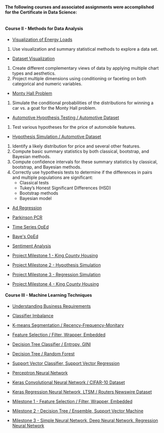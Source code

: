 #### The following courses and associated assignments were accomplished for the Certificate in Data Science:<br/><br/>

#### Course II - Methods for Data Analysis
* [Visualization of Energy Loads](https://github.com/n8sean/portfolio/blob/master/Course-02_L01_EnergyLoads.ipynb)<br/>
1. Use visualization and summary statistical methods to explore a data set.
    
* [Dataset Visualization](https://github.com/n8sean/portfolio/blob/master/Course-02_L02_Vizualization.ipynb)<br/>
1. Create different complementary views of data by applying multiple chart types and aesthetics.
2. Project multiple dimensions using conditioning or faceting on both categorical and numeric variables.

* [Monty Hall Problem](https://github.com/n8sean/portfolio/blob/master/Course-02_L03_MontyHall.ipynb)<br/>
1. Simulate the conditional probabilities of the distributions for winning a car vs. a goat for the Monty Hall problem.

* [Automotive Hypothesis Testing / Automotive Dataset](https://github.com/n8sean/portfolio/blob/master/Course-02_L04_AutoHypothesis.ipynb)<br/>
1. Test various hypotheses for the price of automobile features.

* [Hypothesis Simulation / Automotive Dataset](https://github.com/n8sean/portfolio/blob/master/Course-02_L05_HypothesisSim.ipynb)<br/>
1. Identify a likely distribution for price and several other features.
2. Compute basic summary statistics by both classical, bootstrap, and Bayesian methods.
3. Compute confidence intervals for these summary statistics by classical, bootstrap, and Bayesian methods.
4. Correctly use hypothesis tests to determine if the differences in pairs and multiple populations are significant:
      - Classical tests
      - Tukey’s Honest Significant Differences (HSD)
      - Bootstrap methods
      - Bayesian model

* [Ad Regression](https://github.com/n8sean/portfolio/blob/master/Course-02_L06_AdRegression.ipynb)<br/>

* [Parkinson PCR](https://github.com/n8sean/portfolio/blob/master/Course-02_L07_ParkinsonPCR.ipynb)<br/>

* [Time Series OpEd](https://github.com/n8sean/portfolio/blob/master/Course-02_L08_TimeseriesOpEd.ipynb)<br/>

* [Baye's OpEd](https://github.com/n8sean/portfolio/blob/master/Course-02_L09_BayesOpEd.ipynb)<br/>

* [Sentiment Analysis](https://github.com/n8sean/portfolio/blob/master/Course-02_L10_Sentiment_Analysis2.ipynb)<br/>

* [Project Milestone 1 - King County Housing](https://github.com/n8sean/portfolio/blob/master/Course-02_Milestone-01_KingCountyHousing.ipynb)<br/>

* [Project Milestone 2 - Hypothesis Simulation](https://github.com/n8sean/portfolio/blob/master/Course-02_Milestone-02_HypothesisSim.ipynb)<br/>

* [Project Milestone 3 - Regression Simulation](https://github.com/n8sean/portfolio/blob/master/Course-02_Milestone-03_RegressionSim.ipynb)<br/>

* [Project Milestone 4 - King County Housing](https://github.com/n8sean/portfolio/blob/master/Course-02_Milestone-04_KingCountyHousing.ipynb)<br/>


#### Course III - Machine Learning Techniques
* [Understanding Business Requirements](https://github.com/n8sean/portfolio/blob/master/Course-03_L01_Understanding-Business-Requirements.pdf)<br/>

* [Classifier Imbalance](https://github.com/n8sean/portfolio/blob/master/Course-03_L02_Classifier-Imbalance.ipynb)<br/>

* [K-means Segmentation / Recency-Frequency-Monitary](https://github.com/n8sean/portfolio/blob/master/Course-03_L03_Kmeans-Segmentation_Recency-Frequency-Monitary.ipynb)<br/>

* [Feature Selection / Filter, Wrapper, Embedded](https://github.com/n8sean/portfolio/blob/master/Course-03_L04_Feature-Selection_Filter-Wrapper-Embedded.ipynb)<br/>

* [Decision Tree Classifier / Entropy, GINI](https://github.com/n8sean/portfolio/blob/master/Course-03_L05_Decision-Tree-Classifier_Entropy-Gini.ipynb)<br/>

* [Decision Tree / Random Forest](https://github.com/n8sean/portfolio/blob/master/Course-03_L06_Decision-Tree_Random-Forest.ipynb)<br/>

* [Support Vector Classifier, Support Vector Regression](https://github.com/n8sean/portfolio/blob/master/Course-03_L07_Support-Vector-Classifier_Support-Vector-Regression.ipynb)<br/>

* [Perceptron Neural Network](https://github.com/n8sean/portfolio/blob/master/Course-03_L08_Perceptron-Neural-Network.ipynb)<br/>

* [Keras Convolutional Neural Network / CIFAR-10 Dataset](https://github.com/n8sean/portfolio/blob/master/Course-03_L09_Keras_Convolutional-Neural-Network_CIFAR-10.ipynb)<br/>

* [Keras Regression Neural Network, LTSM / Routers Newswire Dataset](https://github.com/n8sean/portfolio/blob/master/Course-03_L10_Keras_Regression-Neural-Network_LTSM_Routers-Newswire.ipynb)<br/>

* [Milestone 1 - Feature Selection / Filter, Wrapper, Embedded](https://github.com/n8sean/portfolio/blob/master/Course-03_Milestone-01_Feature-Selection_Filter-Wrapper-Embedded.ipynb)<br/>

* [Milestone 2 - Decision Tree / Ensemble, Support Vector Machine](https://github.com/n8sean/portfolio/blob/master/Course-03_Milestone-02_Decision-Tree_Ensemble-Decision-Tree_Support-Vector-Machine.ipynb)<br/>

* [Milestone 3 - Simple Neural Network, Deep Neural Network, Regression Neural Network](https://github.com/n8sean/portfolio/blob/master/Course-03_Milestone-03_Simple-Neural-Network_Deep-Neural-Network_Regression-Neural-Network.ipynb)<br/>
